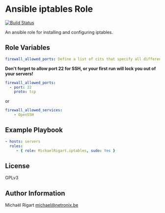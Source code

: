 Ansible iptables Role
=====================
[![Build Status](https://travis-ci.org/michaelrigart/ansible-role-iptables.svg?branch=master)](https://travis-ci.org/michaelrigart/ansible-role-iptables)

An ansible role for installing and configuring iptables.

Role Variables
--------------

```yaml
firewall_allowed_ports: Define a list of cits that specify all different rules. Every item in the dict stands for a parameter of the ufw module. Default rule value is allow
```

**Don't forget to allow port 22 for SSH, or your first run will lock you out of your servers!**

```yaml
firewall_allowed_ports:
  - port: 22
    proto: tcp
```
or

```yaml
firewall_allowed_services:
    - OpenSSH
```

Example Playbook
-------------------------

```yaml
- hosts: servers
  roles:
     - { role: MichaelRigart.iptables, sudo: Yes }
```

License
-------

GPLv3

Author Information
------------------

Michaël Rigart <michael@netronix.be>